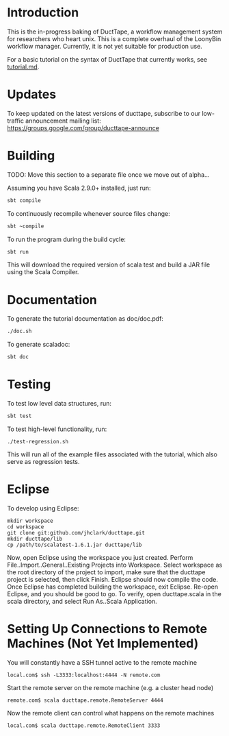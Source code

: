 Introduction
============

This is the in-progress baking of DuctTape, a workflow management system for researchers who heart unix. This is a complete overhaul of the LoonyBin workflow manager. Currently, it is not yet suitable for production use.

For a basic tutorial on the syntax of DuctTape that currently works, see [tutorial.md](https://github.com/jhclark/ducttape/blob/master/tutorial.md).

Updates
=======

To keep updated on the latest versions of ducttape, subscribe to our low-traffic announcement mailing list: https://groups.google.com/group/ducttape-announce

Building
========

TODO: Move this section to a separate file once we move out of alpha...

Assuming you have Scala 2.9.0+ installed, just run:

```bash
sbt compile
```

To continuously recompile whenever source files change:
```bash
sbt ~compile
```

To run the program during the build cycle:
```bash
sbt run
```

This will download the required version of scala test and build a JAR file using the Scala Compiler.

Documentation
=============

To generate the tutorial documentation as doc/doc.pdf:
```bash
./doc.sh
```


To generate scaladoc:
```bash
sbt doc
```

Testing
=======

To test low level data structures, run:

```bash
sbt test
```

To test high-level functionality, run:

```
./test-regression.sh
```
This will run all of the example files associated with the tutorial, which also serve as regression tests.


Eclipse
=======

To develop using Eclipse:

```
mkdir workspace
cd workspace
git clone git:github.com/jhclark/ducttape.git
mkdir ducttape/lib
cp /path/to/scalatest-1.6.1.jar ducttape/lib
```

Now, open Eclipse using the workspace you just created.
Perform File..Import..General..Existing Projects into Workspace.
Select workspace as the root directory of the project to import, make sure that the ducttape project is selected, then click Finish.
Eclipse should now compile the code. Once Eclipse has completed building the workspace, exit Eclipse.
Re-open Eclipse, and you should be good to go. To verify, open ducttape.scala in the scala directory, and select Run As..Scala Application.

Setting Up Connections to Remote Machines (Not Yet Implemented)
===============================================================

You will constantly have a SSH tunnel active to the remote machine
```
local.com$ ssh -L3333:localhost:4444 -N remote.com
```

Start the remote server on the remote machine (e.g. a cluster head node)
```
remote.com$ scala ducttape.remote.RemoteServer 4444
```

Now the remote client can control what happens on the remote machines
```
local.com$ scala ducttape.remote.RemoteClient 3333
```
